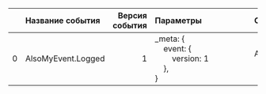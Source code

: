 |    | Название события   |   Версия события | Параметры&nbsp;&nbsp;&nbsp;&nbsp;&nbsp;&nbsp;&nbsp;&nbsp;&nbsp;&nbsp;&nbsp;&nbsp;&nbsp;&nbsp;&nbsp;&nbsp;&nbsp;&nbsp;&nbsp;&nbsp;&nbsp;       | Описание&nbsp;&nbsp;&nbsp;&nbsp;&nbsp;&nbsp;&nbsp;&nbsp;&nbsp;&nbsp;&nbsp;&nbsp;&nbsp;&nbsp;&nbsp;&nbsp;&nbsp;&nbsp;&nbsp;&nbsp;&nbsp;&nbsp;&nbsp;&nbsp;&nbsp;&nbsp;&nbsp;&nbsp;&nbsp;&nbsp;&nbsp;&nbsp;&nbsp;&nbsp;&nbsp;&nbsp;&nbsp;   | Комментарий&nbsp;&nbsp;&nbsp;&nbsp;&nbsp;&nbsp;&nbsp;&nbsp;&nbsp;&nbsp;&nbsp;&nbsp;&nbsp;&nbsp;&nbsp;&nbsp;&nbsp;&nbsp;&nbsp;&nbsp;&nbsp;&nbsp;&nbsp;&nbsp;&nbsp;&nbsp;&nbsp;&nbsp;&nbsp;&nbsp;&nbsp;&nbsp;&nbsp;&nbsp;   | Android                                 | WebSmartTV                              | iOS                                     |
|---:|:-------------------|-----------------:|:----------------------------------------------------------------------------------------------------------------------------------------------|:-----------------------------------------------------------------------------------------------------------------------------------------------------------------------------------------------------------------------------------------|:--------------------------------------------------------------------------------------------------------------------------------------------------------------------------------------------------------------------------|:----------------------------------------|:----------------------------------------|:----------------------------------------|
|  0 | AlsoMyEvent.Logged |                1 | _meta: {<br>&nbsp;&nbsp;&nbsp;&nbsp;event: {<br>&nbsp;&nbsp;&nbsp;&nbsp;&nbsp;&nbsp;&nbsp;&nbsp;version: 1<br>&nbsp;&nbsp;&nbsp;&nbsp;},<br>} | Also&nbsp;event&nbsp;description<br><br>                                                                                                                                                                                                 | Опциональное&nbsp;поле,&nbsp;сюда&nbsp;можно&nbsp;написать,&nbsp;например,&nbsp;требования&nbsp;по&nbsp;логированию&nbsp;или&nbsp;дать&nbsp;ссылку.                                                                       | В разработке‍ https://st.yandex-team.ru | В разработке‍ https://st.yandex-team.ru | В разработке‍ https://st.yandex-team.ru |